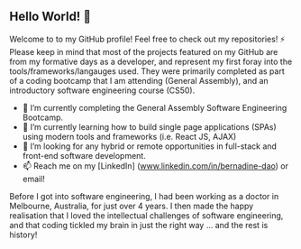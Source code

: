 ## Hello World! 👋

Welcome to to my GitHub profile! 
Feel free to check out my repositories! ⚡
Please keep in mind that most of the projects featured on my GitHub are from my formative days as a developer, and represent my first foray into the tools/frameworks/langauges used. 
They were primarily completed as part of a coding bootcamp that I am attending (General Assembly), and an introductory software engineering course (CS50). 

- 🔭 I’m currently completing the General Assembly Software Engineering Bootcamp.
- 🌱 I’m currently learning how to build single page applications (SPAs) using modern tools and frameworks (i.e. React JS, AJAX)
- 👯 I’m looking for any hybrid or remote opportunities in full-stack and front-end software development.
- 📫 Reach me on my [LinkedIn] (www.linkedin.com/in/bernadine-dao) or email!

Before I got into software engineering, I had been working as a doctor in Melbourne, Australia, for just over 4 years. I then made the happy realisation that I loved the intellectual challenges of software engineering, and that coding tickled my brain in just the right way ... and the rest is history! 
